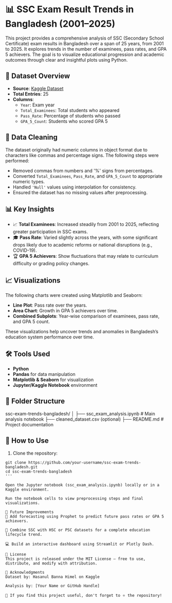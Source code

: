# 📊 SSC Exam Result Trends in Bangladesh (2001–2025)

This project provides a comprehensive analysis of SSC (Secondary School Certificate) exam results in Bangladesh over a span of 25 years, from 2001 to 2025. It explores trends in the number of examinees, pass rates, and GPA 5 achievers. The goal is to visualize educational progression and academic outcomes through clear and insightful plots using Python.

## 📁 Dataset Overview

- **Source**: [Kaggle Dataset](https://www.kaggle.com/datasets/hasanulbannahimel/ssc-exam-result-trends-in-bangladesh-20012025)
- **Total Entries**: 25
- **Columns**:
  - `Year`: Exam year
  - `Total_Examinees`: Total students who appeared
  - `Pass_Rate`: Percentage of students who passed
  - `GPA_5_Count`: Students who scored GPA 5

## 🧹 Data Cleaning

The dataset originally had numeric columns in object format due to characters like commas and percentage signs. The following steps were performed:

- Removed commas from numbers and '%' signs from percentages.
- Converted `Total_Examinees`, `Pass_Rate`, and `GPA_5_Count` to appropriate numeric types.
- Handled `'Null'` values using interpolation for consistency.
- Ensured the dataset has no missing values after preprocessing.

## 📊 Key Insights

- 📈 **Total Examinees**: Increased steadily from 2001 to 2025, reflecting greater participation in SSC exams.
- 🎓 **Pass Rate**: Varied slightly across the years, with some significant drops likely due to academic reforms or national disruptions (e.g., COVID-19).
- 🏆 **GPA 5 Achievers**: Show fluctuations that may relate to curriculum difficulty or grading policy changes.

## 📈 Visualizations

The following charts were created using Matplotlib and Seaborn:

- **Line Plot**: Pass rate over the years.
- **Area Chart**: Growth in GPA 5 achievers over time.
- **Combined Subplots**: Year-wise comparison of examinees, pass rate, and GPA 5 count.

These visualizations help uncover trends and anomalies in Bangladesh’s education system performance over time.

## 🛠️ Tools Used

- **Python**
- **Pandas** for data manipulation
- **Matplotlib & Seaborn** for visualization
- **Jupyter/Kaggle Notebook** environment

## 📂 Folder Structure

ssc-exam-trends-bangladesh/
│
├── ssc_exam_analysis.ipynb # Main analysis notebook
├── cleaned_dataset.csv (optional)
├── README.md # Project documentation


## 🚀 How to Use

1. Clone the repository:

```
git clone https://github.com/your-username/ssc-exam-trends-bangladesh.git
cd ssc-exam-trends-bangladesh
'''

Open the Jupyter notebook (ssc_exam_analysis.ipynb) locally or in a Kaggle environment.

Run the notebook cells to view preprocessing steps and final visualizations.

🧠 Future Improvements
📅 Add forecasting using Prophet to predict future pass rates or GPA 5 achievers.

🧩 Combine SSC with HSC or PSC datasets for a complete education lifecycle trend.

💻 Build an interactive dashboard using Streamlit or Plotly Dash.

📜 License
This project is released under the MIT License — free to use, distribute, and modify with attribution.

👏 Acknowledgments
Dataset by: Hasanul Banna Himel on Kaggle

Analysis by: [Your Name or GitHub Handle]

🙌 If you find this project useful, don't forget to ⭐️ the repository!
